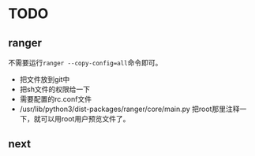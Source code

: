 # TODO

## ranger
不需要运行`ranger --copy-config=all`命令即可。
- 把文件放到git中
- 把sh文件的权限给一下
- 需要配置的rc.conf文件
- /usr/lib/python3/dist-packages/ranger/core/main.py 把root那里注释一下，就可以用root用户预览文件了。

## next

